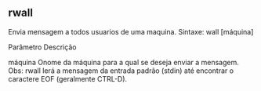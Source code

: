 ## rwall

Envia mensagem a todos usuarios de uma maquina.
Sintaxe: wall [máquina]

Parâmetro Descrição

 

máquina Onome da máquina para a qual se deseja enviar
a mensagem.
Obs: rwall lerá a mensagem da entrada padrão (stdin) até
encontrar o caractere EOF (geralmente CTRL-D).



